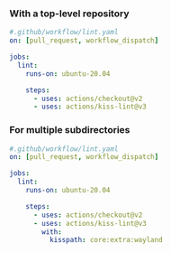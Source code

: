 ### With a top-level repository


```yaml
#.github/workflow/lint.yaml
on: [pull_request, workflow_dispatch]

jobs:
  lint:
    runs-on: ubuntu-20.04

    steps:
      - uses: actions/checkout@v2
      - uses: actions/kiss-lint@v3
```

### For multiple subdirectories

```yaml
#.github/workflow/lint.yaml
on: [pull_request, workflow_dispatch]

jobs:
  lint:
    runs-on: ubuntu-20.04

    steps:
      - uses: actions/checkout@v2
      - uses: actions/kiss-lint@v3
        with:
          kisspath: core:extra:wayland
```
